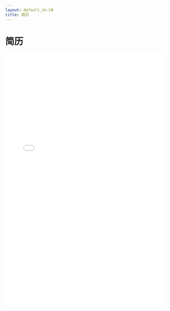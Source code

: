 ```yaml
---
layout: default_zh-CN
title: 简历
---
```


# 简历

<div class="pdf-container">
  <iframe src="/assets/pdf/cv_zh-CN.pdf" width="100%" height="800px" style="border: none;"></iframe>
</div>

